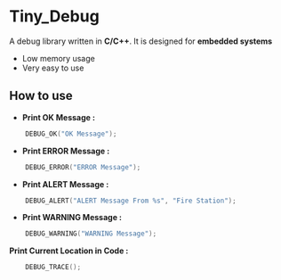 # Tiny_Debug
A debug library written in **C/C++**. 
It is designed for **embedded systems**
  - Low memory usage
  - Very easy to use

  ## How to use

- **Print OK Message :**
```C
	DEBUG_OK("OK Message");
```

- **Print ERROR Message :**
```C
	DEBUG_ERROR("ERROR Message");
```

- **Print ALERT Message :**
```C
	DEBUG_ALERT("ALERT Message From %s", "Fire Station");
```

- **Print WARNING Message :**
```C
	DEBUG_WARNING("WARNING Message");
```

**Print Current Location in Code :**
```C
	DEBUG_TRACE();
```	


